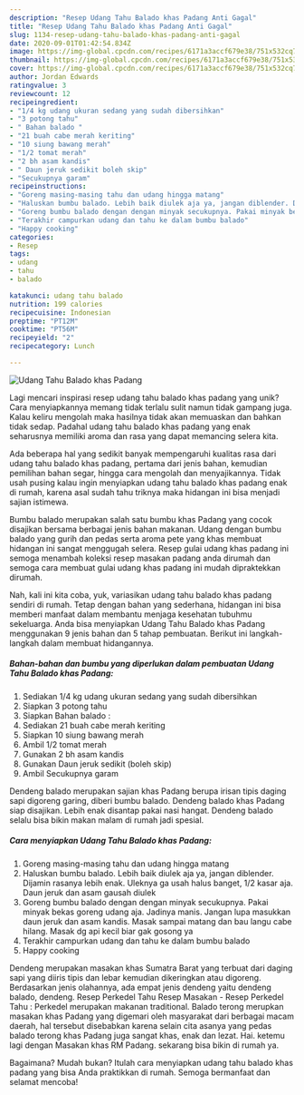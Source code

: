 ```yaml
---
description: "Resep Udang Tahu Balado khas Padang Anti Gagal"
title: "Resep Udang Tahu Balado khas Padang Anti Gagal"
slug: 1134-resep-udang-tahu-balado-khas-padang-anti-gagal
date: 2020-09-01T01:42:54.834Z
image: https://img-global.cpcdn.com/recipes/6171a3accf679e38/751x532cq70/udang-tahu-balado-khas-padang-foto-resep-utama.jpg
thumbnail: https://img-global.cpcdn.com/recipes/6171a3accf679e38/751x532cq70/udang-tahu-balado-khas-padang-foto-resep-utama.jpg
cover: https://img-global.cpcdn.com/recipes/6171a3accf679e38/751x532cq70/udang-tahu-balado-khas-padang-foto-resep-utama.jpg
author: Jordan Edwards
ratingvalue: 3
reviewcount: 12
recipeingredient:
- "1/4 kg udang ukuran sedang yang sudah dibersihkan"
- "3 potong tahu"
- " Bahan balado "
- "21 buah cabe merah keriting"
- "10 siung bawang merah"
- "1/2 tomat merah"
- "2 bh asam kandis"
- " Daun jeruk sedikit boleh skip"
- "Secukupnya garam"
recipeinstructions:
- "Goreng masing-masing tahu dan udang hingga matang"
- "Haluskan bumbu balado. Lebih baik diulek aja ya, jangan diblender. Dijamin rasanya lebih enak. Uleknya ga usah halus banget, 1/2 kasar aja. Daun jeruk dan asam gausah diulek"
- "Goreng bumbu balado dengan dengan minyak secukupnya. Pakai minyak bekas goreng udang aja. Jadinya manis. Jangan lupa masukkan daun jeruk dan asam kandis. Masak sampai matang dan bau langu cabe hilang. Masak dg api kecil biar gak gosong ya"
- "Terakhir campurkan udang dan tahu ke dalam bumbu balado"
- "Happy cooking"
categories:
- Resep
tags:
- udang
- tahu
- balado

katakunci: udang tahu balado 
nutrition: 199 calories
recipecuisine: Indonesian
preptime: "PT12M"
cooktime: "PT56M"
recipeyield: "2"
recipecategory: Lunch

---
```



![Udang Tahu Balado khas Padang](https://img-global.cpcdn.com/recipes/6171a3accf679e38/751x532cq70/udang-tahu-balado-khas-padang-foto-resep-utama.jpg)

Lagi mencari inspirasi resep udang tahu balado khas padang yang unik? Cara menyiapkannya memang tidak terlalu sulit namun tidak gampang juga. Kalau keliru mengolah maka hasilnya tidak akan memuaskan dan bahkan tidak sedap. Padahal udang tahu balado khas padang yang enak seharusnya memiliki aroma dan rasa yang dapat memancing selera kita.

Ada beberapa hal yang sedikit banyak mempengaruhi kualitas rasa dari udang tahu balado khas padang, pertama dari jenis bahan, kemudian pemilihan bahan segar, hingga cara mengolah dan menyajikannya. Tidak usah pusing kalau ingin menyiapkan udang tahu balado khas padang enak di rumah, karena asal sudah tahu triknya maka hidangan ini bisa menjadi sajian istimewa.

Bumbu balado merupakan salah satu bumbu khas Padang yang cocok disajikan bersama berbagai jenis bahan makanan. Udang dengan bumbu balado yang gurih dan pedas serta aroma pete yang khas membuat hidangan ini sangat menggugah selera. Resep gulai udang khas padang ini semoga menambah koleksi resep masakan padang anda dirumah dan semoga cara membuat gulai udang khas padang ini mudah dipraktekkan dirumah.


Nah, kali ini kita coba, yuk, variasikan udang tahu balado khas padang sendiri di rumah. Tetap dengan bahan yang sederhana, hidangan ini bisa memberi manfaat dalam membantu menjaga kesehatan tubuhmu sekeluarga. Anda bisa menyiapkan Udang Tahu Balado khas Padang menggunakan 9 jenis bahan dan 5 tahap pembuatan. Berikut ini langkah-langkah dalam membuat hidangannya.

<!--inarticleads1-->

##### Bahan-bahan dan bumbu yang diperlukan dalam pembuatan Udang Tahu Balado khas Padang:

1. Sediakan 1/4 kg udang ukuran sedang yang sudah dibersihkan
1. Siapkan 3 potong tahu
1. Siapkan  Bahan balado :
1. Sediakan 21 buah cabe merah keriting
1. Siapkan 10 siung bawang merah
1. Ambil 1/2 tomat merah
1. Gunakan 2 bh asam kandis
1. Gunakan  Daun jeruk sedikit (boleh skip)
1. Ambil Secukupnya garam


Dendeng balado merupakan sajian khas Padang berupa irisan tipis daging sapi digoreng garing, diberi bumbu balado. Dendeng balado khas Padang siap disajikan. Lebih enak disantap pakai nasi hangat. Dendeng balado selalu bisa bikin makan malam di rumah jadi spesial. 

<!--inarticleads2-->

##### Cara menyiapkan Udang Tahu Balado khas Padang:

1. Goreng masing-masing tahu dan udang hingga matang
1. Haluskan bumbu balado. Lebih baik diulek aja ya, jangan diblender. Dijamin rasanya lebih enak. Uleknya ga usah halus banget, 1/2 kasar aja. Daun jeruk dan asam gausah diulek
1. Goreng bumbu balado dengan dengan minyak secukupnya. Pakai minyak bekas goreng udang aja. Jadinya manis. Jangan lupa masukkan daun jeruk dan asam kandis. Masak sampai matang dan bau langu cabe hilang. Masak dg api kecil biar gak gosong ya
1. Terakhir campurkan udang dan tahu ke dalam bumbu balado
1. Happy cooking


Dendeng merupakan masakan khas Sumatra Barat yang terbuat dari daging sapi yang diiris tipis dan lebar kemudian dikeringkan atau digoreng. Berdasarkan jenis olahannya, ada empat jenis dendeng yaitu dendeng balado, dendeng. Resep Perkedel Tahu Resep Masakan - Resep Perkedel Tahu : Perkedel merupakan makanan traditional. Balado terong merupkan masakan khas Padang yang digemari oleh masyarakat dari berbagai macam daerah, hal tersebut disebabkan karena selain cita asanya yang pedas balado terong khas Padang juga sangat khas, enak dan lezat. Hai. ketemu lagi dengan Masakan khas RM Padang. sekarang bisa bikin di rumah ya. 

Bagaimana? Mudah bukan? Itulah cara menyiapkan udang tahu balado khas padang yang bisa Anda praktikkan di rumah. Semoga bermanfaat dan selamat mencoba!
